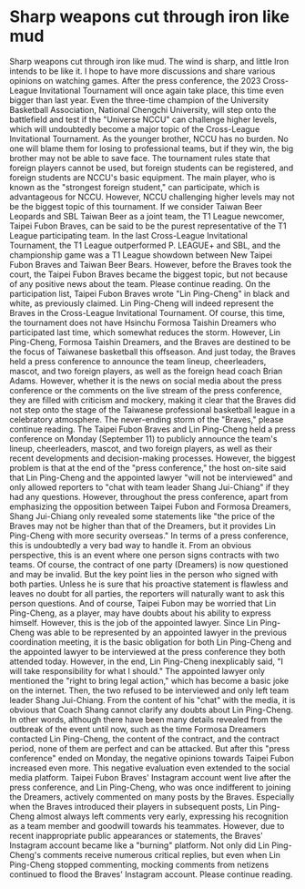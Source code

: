 # Sharp weapons cut through iron like mud 
 Sharp weapons cut through iron like mud. The wind is sharp, and little Iron intends to be like it. I hope to have more discussions and share various opinions on watching games. After the press conference, the 2023 Cross-League Invitational Tournament will once again take place, this time even bigger than last year. Even the three-time champion of the University Basketball Association, National Chengchi University, will step onto the battlefield and test if the "Universe NCCU" can challenge higher levels, which will undoubtedly become a major topic of the Cross-League Invitational Tournament. As the younger brother, NCCU has no burden. No one will blame them for losing to professional teams, but if they win, the big brother may not be able to save face. The tournament rules state that foreign players cannot be used, but foreign students can be registered, and foreign students are NCCU's basic equipment. The main player, who is known as the "strongest foreign student," can participate, which is advantageous for NCCU. However, NCCU challenging higher levels may not be the biggest topic of this tournament. If we consider Taiwan Beer Leopards and SBL Taiwan Beer as a joint team, the T1 League newcomer, Taipei Fubon Braves, can be said to be the purest representative of the T1 League participating team. In the last Cross-League Invitational Tournament, the T1 League outperformed P. LEAGUE+ and SBL, and the championship game was a T1 League showdown between New Taipei Fubon Braves and Taiwan Beer Bears. However, before the Braves took the court, the Taipei Fubon Braves became the biggest topic, but not because of any positive news about the team. Please continue reading. On the participation list, Taipei Fubon Braves wrote "Lin Ping-Cheng" in black and white, as previously claimed. Lin Ping-Cheng will indeed represent the Braves in the Cross-League Invitational Tournament. Of course, this time, the tournament does not have Hsinchu Formosa Taishin Dreamers who participated last time, which somewhat reduces the storm. However, Lin Ping-Cheng, Formosa Taishin Dreamers, and the Braves are destined to be the focus of Taiwanese basketball this offseason. And just today, the Braves held a press conference to announce the team lineup, cheerleaders, mascot, and two foreign players, as well as the foreign head coach Brian Adams. However, whether it is the news on social media about the press conference or the comments on the live stream of the press conference, they are filled with criticism and mockery, making it clear that the Braves did not step onto the stage of the Taiwanese professional basketball league in a celebratory atmosphere. The never-ending storm of the "Braves," please continue reading. The Taipei Fubon Braves and Lin Ping-Cheng held a press conference on Monday (September 11) to publicly announce the team's lineup, cheerleaders, mascot, and two foreign players, as well as their recent developments and decision-making processes. However, the biggest problem is that at the end of the "press conference," the host on-site said that Lin Ping-Cheng and the appointed lawyer "will not be interviewed" and only allowed reporters to "chat with team leader Shang Jui-Chiang" if they had any questions. However, throughout the press conference, apart from emphasizing the opposition between Taipei Fubon and Formosa Dreamers, Shang Jui-Chiang only revealed some statements like "the price of the Braves may not be higher than that of the Dreamers, but it provides Lin Ping-Cheng with more security overseas." In terms of a press conference, this is undoubtedly a very bad way to handle it. From an obvious perspective, this is an event where one person signs contracts with two teams. Of course, the contract of one party (Dreamers) is now questioned and may be invalid. But the key point lies in the person who signed with both parties. Unless he is sure that his proactive statement is flawless and leaves no doubt for all parties, the reporters will naturally want to ask this person questions. And of course, Taipei Fubon may be worried that Lin Ping-Cheng, as a player, may have doubts about his ability to express himself. However, this is the job of the appointed lawyer. Since Lin Ping-Cheng was able to be represented by an appointed lawyer in the previous coordination meeting, it is the basic obligation for both Lin Ping-Cheng and the appointed lawyer to be interviewed at the press conference they both attended today. However, in the end, Lin Ping-Cheng inexplicably said, "I will take responsibility for what I should." The appointed lawyer only mentioned the "right to bring legal action," which has become a basic joke on the internet. Then, the two refused to be interviewed and only left team leader Shang Jui-Chiang. From the content of his "chat" with the media, it is obvious that Coach Shang cannot clarify any doubts about Lin Ping-Cheng. In other words, although there have been many details revealed from the outbreak of the event until now, such as the time Formosa Dreamers contacted Lin Ping-Cheng, the content of the contract, and the contract period, none of them are perfect and can be attacked. But after this "press conference" ended on Monday, the negative opinions towards Taipei Fubon increased even more. This negative evaluation even extended to the social media platform. Taipei Fubon Braves' Instagram account went live after the press conference, and Lin Ping-Cheng, who was once indifferent to joining the Dreamers, actively commented on many posts by the Braves. Especially when the Braves introduced their players in subsequent posts, Lin Ping-Cheng almost always left comments very early, expressing his recognition as a team member and goodwill towards his teammates. However, due to recent inappropriate public appearances or statements, the Braves' Instagram account became like a "burning" platform. Not only did Lin Ping-Cheng's comments receive numerous critical replies, but even when Lin Ping-Cheng stopped commenting, mocking comments from netizens continued to flood the Braves' Instagram account. Please continue reading.